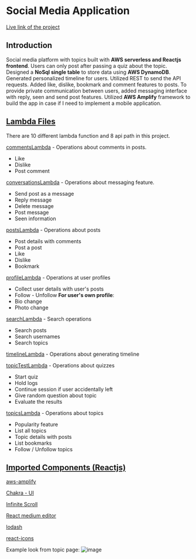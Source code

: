 # Social Media Application

[Live link of the project](https://main.d2xe8y05ho8c70.amplifyapp.com/ "Live link of the project")

## Introduction
Social media platform with topics built with **AWS serverless and Reactjs frontend**. Users can only post after passing a quiz about the topic. Designed a **NoSql single table** to store data using **AWS DynamoDB**. Generated personalized timeline for users. Utilized REST to send the API requests. Added like, dislike, bookmark and comment features to posts. To provide private communication between users, added messaging interface with reply, seen and send post features. Utilized **AWS Amplify** framework to build the app in case if I need to implement a mobile application.


## [Lambda Files](https://github.com/aburak256/social-media/tree/main/amplify/backend/function "Lambda Files")

There are 10 different lambda function and 8 api path in this project.

[commentsLambda](https://github.com/aburak256/social-media/tree/main/amplify/backend/function/commentsLambda "commentsLambda") - Operations about comments in posts. 
- Like 
- Dislike 
- Post comment 

[conversationsLambda](https://github.com/aburak256/social-media/tree/main/amplify/backend/function/conversationsLambda "conversationsLambda") - Operations about messaging feature. 
- Send post as a message 
- Reply message 
- Delete message 
- Post message 
- Seen information

[postsLambda](https://github.com/aburak256/social-media/tree/main/amplify/backend/function/postsLambda "postsLambda") - Operations about posts
- Post details with comments
- Post a post
- Like
- Dislike
- Bookmark

[profileLambda](https://github.com/aburak256/social-media/tree/main/amplify/backend/function/profileLambda "profileLambda") - Operations at user profiles
- Collect user details with user's posts
- Follow - Unfollow
**For user's own profile**:
- Bio change
- Photo change

[searchLambda](https://github.com/aburak256/social-media/tree/main/amplify/backend/function/searchLambda "searchLambda") - Search operations
- Search posts
- Search usernames
- Search topics

[timelineLambda](https://github.com/aburak256/social-media/tree/main/amplify/backend/function/timelineLambda "timelineLambda") - Operations about generating timeline

[topicTestLambda](https://github.com/aburak256/social-media/tree/main/amplify/backend/function/topicTestsLambda "topicTestLambda") - Operations about quizzes
- Start quiz
- Hold logs
- Continue session if user accidentally left
- Give random question about topic
- Evaluate the results

[topicsLambda](https://github.com/aburak256/social-media/tree/main/amplify/backend/function/topicsLambda "topicsLambda") - Operations about topics
- Popularity feature
- List all topics
- Topic details with posts
- List bookmarks
- Follow / Unfollow topics

## [Imported Components (Reactjs) ](https://github.com/aburak256/social-media/tree/main/src "Imported Components (Reactjs) ")

[aws-amplify](https://docs.amplify.aws/ "aws-amplify")

[Chakra - UI](https://chakra-ui.com/ "Chakra - UI")

[Infinite Scroll](https://github.com/ankeetmaini/react-infinite-scroll-component#readme "Infinite Scroll")

[React medium editor](https://github.com/wangzuo/react-medium-editor "React medium editor")

[lodash](https://github.com/lodash/lodash "lodash")

[react-icons](https://react-icons.github.io/react-icons/ "react-icons")

Example look from topic page:
![image](https://user-images.githubusercontent.com/34773124/123256708-ee9ace00-d4f9-11eb-9023-e5526a70be40.png)

